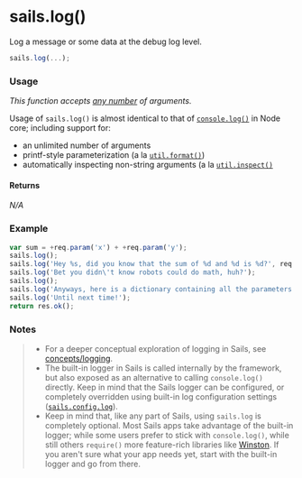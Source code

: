 # sails.log()

Log a message or some data at the debug log level.


```javascript
sails.log(...);
```


### Usage

_This function accepts [any number](https://en.wikipedia.org/wiki/Variadic_function) of arguments._

Usage of `sails.log()` is almost identical to that of [`console.log()`](https://nodejs.org/api/console.html#console_console_log_data) in Node core; including support for:
 - an unlimited number of arguments
 - printf-style parameterization (a la [`util.format()`](https://nodejs.org/api/util.html#util_util_format_format))
 - automatically inspecting non-string arguments (a la [`util.inspect()`](https://nodejs.org/api/util.html#util_util_inspect_object_options)


#### Returns

_N/A_



### Example

```javascript
var sum = +req.param('x') + +req.param('y');
sails.log();
sails.log('Hey %s, did you know that the sum of %d and %d is %d?', req.param('name'), +req.param('x'), +req.param('y'), sum);
sails.log('Bet you didn\'t know robots could do math, huh?');
sails.log();
sails.log('Anyways, here is a dictionary containing all the parameters I received in this request:', req.allParams());
sails.log('Until next time!');
return res.ok();
```

### Notes
> - For a deeper conceptual exploration of logging in Sails, see [concepts/logging](http://sailsjs.org/documentation/concepts/logging).
> - The built-in logger in Sails is called internally by the framework, but also exposed as an alternative to calling `console.log()` directly.  Keep in mind that the Sails logger can be configured, or completely overridden using built-in log configuration settings ([`sails.config.log`](http://sailsjs.org/documentation/reference/configuration/sails-config-log)).
> - Keep in mind that, like any part of Sails, using `sails.log` is completely optional.  Most Sails apps take advantage of the built-in logger; while some users prefer to stick with `console.log()`, while still others `require()` more feature-rich libraries like [Winston](https://www.npmjs.com/package/winston). If you aren't sure what your app needs yet, start with the built-in logger and go from there.


<docmeta name="displayName" value="sails.log()">
